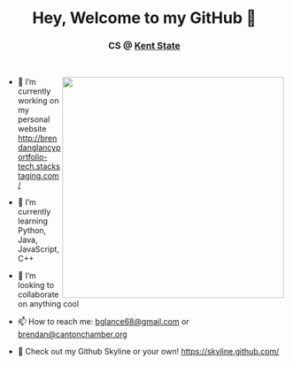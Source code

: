 <h1 align="center"> Hey, Welcome to my GitHub 👋</h1>
<h3 align="center">CS @ <a href=https://www.kent.edu/ target="blank">Kent State</a></h3>
<!--
**BrendanGlancy/BrendanGlancy** is a ✨ _special_ ✨ repository because its `README.md` (this file) appears on your GitHub profile. -->



<br>
<p align="left" margin-top="10px">
  
  <img src="https://user-images.githubusercontent.com/61941978/117866649-5efcd100-b265-11eb-8125-c43c341d6eb3.png" width="400" align="right">
</p>
 <p align="left">

  
- 🔭 I’m currently working on my personal website http://brendanglancyportfolio-tech.stackstaging.com/ <br>

- 🌱 I’m currently learning Python, Java, JavaScript, C++ <br>

- 👯 I’m looking to collaborate on anything cool <br>

- 📫 How to reach me: bglance68@gmail.com or brendan@cantonchamber.org <br>

- 🌃 Check out my Github Skyline or your own! https://skyline.github.com/ <br>

</p>
